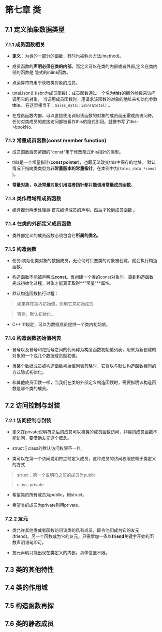# 第七章 类

## 7.1 定义抽象数据类型

### 7.1.1 **成员函数相关**

*   **定义**：为类的一部分的函数，有时也被称为方法(method)。

* 成员函数的**声明必须在类的内部**，而定义可以在类的内部或者外部,定义在类内部的函数是
隐式的inline函数。

* 点运算符符用于获取类对象的成员。

* total.isbn() (isbn为成员函数)：成员函数通过一个名为**this**的额外参数来访问调用它的对象。
当调用成员函数时，用请求该函数的对象的地址来初始化参数**this**。
在这里相当于：``` Sales_data::isbn(&total) ``` 。

* 在成员函数内部，可以直接使用调用该函数的对象的成员而无需成员访问符。任何对类成员的直接访问都被看作this的隐式引用。就像书写了this->bookNo.

### 7.1.2 **常量成员函数(const member function)**

* 成员函数后面紧跟的"const"用于修改隐式this指针的类型。

* this是一个常量指针(**const pointer**)，也即无法改变this中保存的地址。 默认情况下指向类类型为**非常量版本的常量指针**。在本例中为(``` Sales_data *const ``` )。

* **常量对象，以及常量对象引用或者指针都只能调用常量成员函数**。

### 7.1.3 类作用域和成员函数

* 编译器分两步处理类:首先编译成员的声明，然后才轮到成员函数 。

### 7.1.4 在类的外部定义成员函数

* 类外部定义的成员函数必须包含它**所属的类名**。

### 7.1.5 构造函数

* 任务:初始化类对象的数据成员，无论何时只要类的对象被创建，就会执行构造函数。

* 构造函数不能被声明成**const**。当创建一个类的const对象时，直到构造函数完成初始化过程，对象才能真正取得**"常量"**属性。

* 默认构造函数执行过程：

> 如果存在类内初始值，则用它来初始成员

> 否则，默认初始化。

* C++ 11规定，可以为数据成员提供一个类内初始值。

### 7.1.6 构造函数初始值列表

* 冒号以及冒号和花括号之间的代码称为构造函数初始值列表，用来为新创建的对象的一个或几个数据成员赋初值。

* 当某个数据成员被构造函数初始值列表忽略时，它将以与默认构造函数相同的方式隐式初始化。

* 和其他成员函数一样，当我们在类的外部定义构造函数时，需要指明该构造函数是哪个类的成员。

## 7.2 访问控制与封装

### 7.2.1 访问控制与封装

* 定义在private说明符之后的成员可以被类的成员函数访问，非类的成员函数不能访问，要借助友元这个概念。

* struct与class的默认访问权限不一样。

* 类可以在第一个访问说明符之前定义成员，这种成员的访问权限依赖于类定义的方式

> struct：第一个说明符之前的成员为public

> class: private

* 希望类的所有成员为public，用struct。

* 希望类的成员为private则用private。

### 7.2.2 友元

* 类允许其他类或者函数访问该类的私有成员，即令他们成为它的友元(friend)。另一个函数成为它的友元，只需增加一条以**friend**关键字开始的函数声明语句即可。

* 友元声明只能出现在类定义的内部，具体位置不限。

## 7.3 类的其他特性

## 7.4 类的作用域

## 7.5 构造函数再探

## 7.6 类的静态成员


